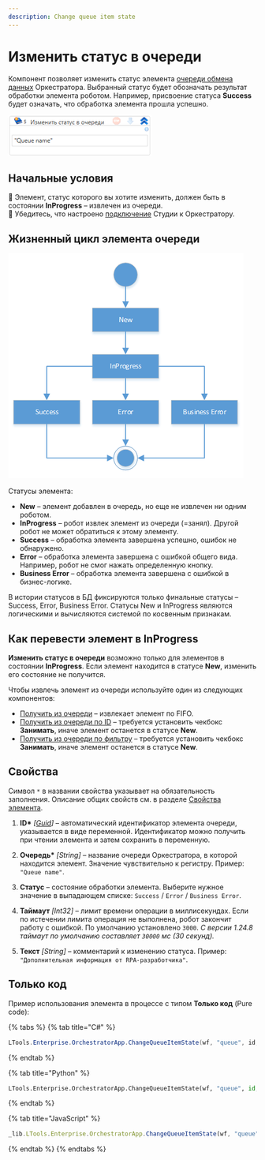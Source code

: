 ```yaml
---
description: Change queue item state
---
```



# Изменить статус в очереди

Компонент позволяет изменить статус элемента [очереди обмена данных](https://docs.primo-rpa.ru/primo-rpa/orchestrator/orchestrator-user/robots/data-queues) Оркестратора. Выбранный статус будет обозначать результат обработки элемента роботом. Например, присвоение статуса **Success** будет означать, что обработка элемента прошла успешно.

![](<../../../../.gitbook/assets/change-status-orch-queue-items.png>)

## Начальные условия

:small_blue_diamond: Элемент, статус которого вы хотите изменить, должен быть в состоянии **InProgress** – извлечен из очереди.\
:small_blue_diamond: Убедитесь, что настроено [подключение](https://docs.primo-rpa.ru/primo-rpa/primo-studio/settings#orkestrator) Студии к Оркестратору.

## Жизненный цикл элемента очереди

![](<../../../../.gitbook/assets1/items-states-diargam.png>)  

Статусы элемента: 
* **New** – элемент добавлен в очередь, но еще не извлечен ни одним роботом. 
* **InProgress** – робот извлек элемент из очереди (=занял). Другой робот не может обратиться к этому элементу.
* **Success** – обработка элемента завершена успешно, ошибок не обнаружено.
* **Error** – обработка элемента завершена с ошибкой общего вида. Например, робот не смог нажать определенную кнопку.
* **Business Error** – обработка элемента завершена с ошибкой в бизнес-логике.

В истории статусов в БД фиксируются только финальные статусы – Success, Error, Business Error. Статусы New и InProgress являются логическими и вычисляются системой по косвенным признакам. 

## Как перевести элемент в InProgress

**Изменить статус в очереди** возможно только для элементов в состоянии **InProgress**. Если элемент находится в статусе **New**, изменить его состояние не получится.

Чтобы извлечь элемент из очереди используйте один из следующих компонентов:
* [Получить из очереди](https://docs.primo-rpa.ru/primo-rpa/g\_elements/el\_basic/els\_orch/els\_queues/readfromqueue) – извлекает элемент по FIFO.
* [Получить из очереди по ID](https://docs.primo-rpa.ru/primo-rpa/g_elements/el_basic/els_orch/els_queues/peekqueueid) – требуется установить чекбокс **Занимать**, иначе элемент останется в статусе **New**.
* [Получить из очереди по фильтру](https://docs.primo-rpa.ru/primo-rpa/g_elements/el_basic/els_orch/els_queues/readfromqueuebyfilter) – требуется установить чекбокс **Занимать**, иначе элемент останется в статусе **New**.



## Свойства

Символ `*` в названии свойства указывает на обязательность заполнения. Описание общих свойств см. в разделе [Свойства элемента](https://docs.primo-rpa.ru/primo-rpa/primo-studio/process/elements#svoistva-elementa).

1. **ID\*** *[[Guid](https://learn.microsoft.com/ru-ru/dotnet/api/system.guid?view=net-8.0&viewFallbackFrom=net-4.6.1)]* – автоматический идентификатор элемента очереди, указывается в виде переменной. Идентификатор можно получить при чтении элемента и затем сохранить в переменную. 
1. **Очередь\*** *[String]* – название очереди Оркестратора, в которой находится элемент. Значение чувствительно к регистру. Пример: `"Queue name"`.

1. **Статус** – состояние обработки элемента. Выберите нужное значение в выпадающем списке: `Success` / `Error` / `Business Error`.
1. **Таймаут** *[Int32]* – лимит времени операции в миллисекундах. Если по истечении лимита операция не выполнена, робот закончит работу с ошибкой. По умолчанию установлено `3000`. *С версии 1.24.8 таймаут по умолчанию составляет `30000` мс (30 секунд).*
1. **Текст** *[String]* – комментарий к изменению статуса. Пример: `"Дополнительная информация от RPA-разработчика"`.





## Только код

Пример использования элемента в процессе с типом **Только код** (Pure code):

{% tabs %}
{% tab title="C#" %}
```csharp
LTools.Enterprise.OrchestratorApp.ChangeQueueItemState(wf, "queue", id, LTools.Enums.ExchangeQueueValueEventType.Success, "txt");
```
{% endtab %}

{% tab title="Python" %}
```python
LTools.Enterprise.OrchestratorApp.ChangeQueueItemState(wf, "queue", id, LTools.Enums.ExchangeQueueValueEventType.Success, "txt")
```
{% endtab %}

{% tab title="JavaScript" %}
```javascript
_lib.LTools.Enterprise.OrchestratorApp.ChangeQueueItemState(wf, "queue", id, _lib.LTools.Enums.ExchangeQueueValueEventType.Success, "txt");
```
{% endtab %}
{% endtabs %}
